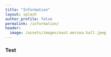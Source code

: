 ```yaml
---
title: "Information"
layout: splash
author_profile: false
permalink: /information/
header:
  image: /assets/images/east.mersea.hall.jpeg
---
```

### Test